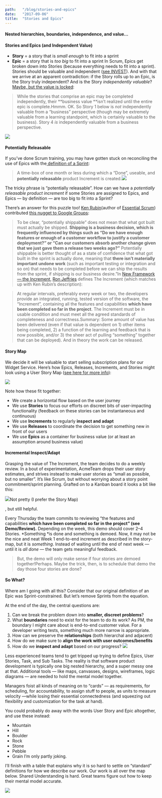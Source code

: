 ```yaml
---
path:	"/blog/stories-and-epics"
date:	"2017-09-06"
title:	"Stories and Epics"
---
```


#### Nested hierarchies, boundaries, independence, and value…

#### Stories and Epics (and Independent Value)

* **Story** = a story that is *small enough* to fit into a sprint
* **Epic** = a story that is *too big* to fit into a sprint
In Scrum, Epics get broken down into Stories (because everything needs to fit into a sprint). Stories should be valuable and independent ([see INVEST](https://www.agilealliance.org/glossary/invest/)). And with that we arrive at an apparent contradiction: if the Story rolls up to an Epic, is the Story truly independent? And is the Story *independently valuable*? [Maybe, but the value is locked](https://www.scrumalliance.org/community/articles/2014/march/stories-versus-themes-versus-epics):


> While the stories that comprise an epic may be completed independently, their **business value **isn’t realized until the entire epic is complete.Hmmm. OK. So Story 1 below is *not* independently valuable from a “business” perspective (though may be extremely valuable from a learning standpoint, which is certainly valuable to the business). Story 4 *is* independently valuable from a business perspective.

![](/images/1*DacUbUfX4UZLcTw3LwfI-w.png)

#### Potentially Releasable

If you’ve done Scrum training, you may have gotten stuck on reconciling the use of Epics with the[ definition of a Sprint](https://www.scrum.org/resources/what-is-a-sprint-in-scrum):


> A time-box of one month or less during which a “Done”, useable, and **potentially releasable** product Increment is created.![](/images/1*WCOADvOAsH3L6cbHKPW6yQ.png)

The tricky phrase is “potentially releasable”. How can we have a *potentially releasable product increment* if some Stories are assigned to Epics, and Epics — by definition — are too big to fit into a Sprint?

There’s an answer for this puzzle too! [Ken Rubin](https://medium.com/u/e8471ec71422)(author of [Essential Scrum](https://www.amazon.com/Essential-Scrum-Practical-Addison-Wesley-Signature/dp/0137043295)) contributed [this nugget to Google Groups](https://groups.google.com/forum/#!topic/scrumalliance/R55_NL1XSZQ):


> To be clear, “potentially shippable” does not mean that what got built must actually be shipped. **Shipping is a business decision, which is frequently influenced by things such as “Do we have enough features or enough of a customer workflow to justify a customer deployment?” or “Can our customers absorb another change given that we just gave them a release two weeks ago?”**
> Potentially shippable is better thought of as a state of confidence that what got built in the sprint is actually done, meaning that **there isn’t materially important undone work** (such as important testing or integration and so on) that needs to be completed before we can ship the results from the sprint, if shipping is our business desire.”In [New Framework — the Increment,](http://ronjeffries.com/articles/017-08ff/new-framework-increment/) [Ron Jeffries](https://medium.com/u/a45b68b1ab11) defines The Increment (which matches up with Ken Rubin’s description):


> At regular intervals, preferably every week or two, the developers provide an integrated, running, tested version of the software, the “Increment”, containing all the features and capabilities **which have been completed so far in the project**. The Increment must be in usable condition and must meet all the agreed standards of completeness and correctness.Summary: Some amount of value has been delivered (even if that value is dependent on 1) other items being completed, 2) a function of the learning and feedback that is now possible, and/or 3) the sheer act of pulling “something” together that can be deployed). And in theory the work can be released.

#### Story Map

We decide it will be valuable to start selling subscription plans for our Widget Service. Here’s how Epics, Releases, Increments, and Stories might look using a User Story Map ([see here for more info](http://jpattonassociates.com/user-story-mapping/)):

![](/images/1*Opg7f3O-QukvSRxNBtqq_g.png)

Note how these fit together:

* We create a horizontal flow based on the user journey
* We use **Stories** to focus our efforts on discreet bits of user-impacting functionality (feedback on these stories can be instantaneous and continuous)
* We use **Increments** to regularly **inspect and adapt**
* We use **Releases** to coordinate the decision to get something new in front of our users
* We use **Epics** as a container for business value (or at least an assumption around business value)
#### Incremental Inspect/Adapt

Grasping the value of The Increment, the team decides to do a weekly review. In a bout of experimentation, AcmeTeam drops their user story estimates, and strives instead to make user stories as “small as possible, but no smaller”. It’s like Scrum, but without worrying about a story point commitment/sprint planning. Grafted on to a Kanban board it looks a bit like this:

![](/images/1*aJetFdolRut-dhLDYyUs9A.png)Not pretty (I prefer the Story Map)

, but still helpful.

Every Thursday the team commits to reviewing “the features and capabilities **which have been completed so far in the project” (see Demo/Review).** Depending on the week, this demo should cover 2–4 Stories. *Something *is done and something is demoed. Now, it may not be the nice and neat Week 1 end-to-end increment as described in the story-map, but it is *something*. Instead of waiting until the end of next week — until it is *all done* — the team gets meaningful feedback.


> But, the demo will only make sense if four stories are demoed together!Perhaps. Maybe the trick, then, is to schedule that demo the day those four stories are done?

#### So What?

Where am I going with all this? Consider that our original definition of an Epic was Sprint-constrained. But let’s remove Sprints from the equation.

At the end of the day, the central questions are:

1. Can we break the problem down into **smaller, discreet problems**?
2. What **boundaries** need to exist for the team to do its work? As PM, the boundary I might care about is end-to-end customer value. For a developer writing tests, something much more narrow is appropriate.
3. How can we preserve the **relationships** (both hierarchal and adjacent)
4. How do we make sure to **align the work with user outcomes/benefits**
5. How do we **inspect and adapt** based on our progress?
![](/images/1*6Wo2UheqK8Idyx7cO4bv6A.png)

Less experienced teams tend to get tripped up trying to define Epics, User Stories, Task, and Sub Tasks. The reality is that software product development is typically one big nested hierarchy, and a super messy one at that. Additional tools — like maps, canvasses, designs, wireframes, logic diagrams — are needed to hold the mental model together.

Managers foist all kinds of meaning on to “cards” — as requirements, for scheduling, for accountability, to assign stuff to people, as units to measure velocity —while losing their essential connectedness (and squeezing out flexibility and customization for the task at hand).

You could probably do away with the words User Story and Epic altogether, and use these instead:

* Mountain
* Hill
* Boulder
* Rock
* Stone
* Pebble
* Grain
I’m only partly joking.

I’ll finish with a table that explains why it is so hard to settle on “standard” definitions for how we describe our work. Our work is all over the map below. Shared Understanding is hard. Great teams figure out how to keep their mental model accurate.

![](/images/1*hfOMC9A16bySoMoqYNVw5w.png)